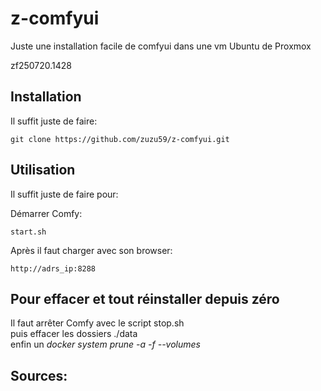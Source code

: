 # z-comfyui
Juste une installation facile de comfyui dans une vm Ubuntu de  Proxmox

zf250720.1428


## Installation
Il suffit juste de faire:
````
git clone https://github.com/zuzu59/z-comfyui.git
````

## Utilisation
Il suffit juste de faire pour:

Démarrer Comfy:
````
start.sh
````

Après il faut charger avec son browser:
````
http://adrs_ip:8288
````

## Pour effacer et tout réinstaller depuis zéro
Il faut arrêter Comfy avec le script stop.sh<br>
puis effacer les dossiers ./data<br>
enfin un *docker system prune -a -f --volumes*<br>

## Sources:

